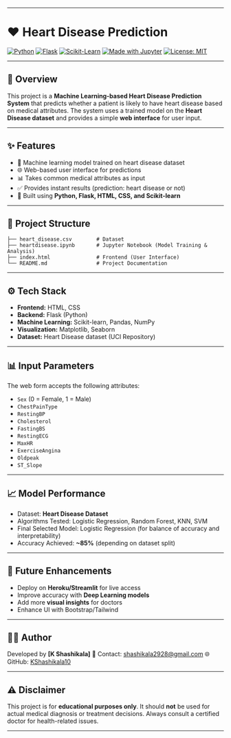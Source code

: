 
---

# ❤️ Heart Disease Prediction 

[![Python](https://img.shields.io/badge/Python-3.9%2B-blue?logo=python)](https://www.python.org/)
[![Flask](https://img.shields.io/badge/Flask-Web%20Framework-lightgrey?logo=flask)](https://flask.palletsprojects.com/)
[![Scikit-Learn](https://img.shields.io/badge/ML-ScikitLearn-orange?logo=scikit-learn)](https://scikit-learn.org/)
[![Made with Jupyter](https://img.shields.io/badge/Made%20with-Jupyter-orange?logo=jupyter)](https://jupyter.org/)
[![License: MIT](https://img.shields.io/badge/License-MIT-green.svg)](LICENSE)

---

## 📌 Overview

This project is a **Machine Learning-based Heart Disease Prediction System** that predicts whether a patient is likely to have heart disease based on medical attributes.
The system uses a trained model on the **Heart Disease dataset** and provides a simple **web interface** for user input.

---

## ✨ Features

* 🧠 Machine learning model trained on heart disease dataset
* 🌐 Web-based user interface for predictions
* 📊 Takes common medical attributes as input
* ✅ Provides instant results (prediction: heart disease or not)
* 🔬 Built using **Python, Flask, HTML, CSS, and Scikit-learn**

---

## 📂 Project Structure

```
├── heart_disease.csv        # Dataset
├── heartdisease.ipynb       # Jupyter Notebook (Model Training & Analysis)
├── index.html               # Frontend (User Interface)
└── README.md                # Project Documentation
```

---

## ⚙️ Tech Stack

* **Frontend:** HTML, CSS
* **Backend:** Flask (Python)
* **Machine Learning:** Scikit-learn, Pandas, NumPy
* **Visualization:** Matplotlib, Seaborn
* **Dataset:** Heart Disease dataset (UCI Repository)

---

## 📊 Input Parameters

The web form accepts the following attributes:

* `Sex` (0 = Female, 1 = Male)
* `ChestPainType`
* `RestingBP`
* `Cholesterol`
* `FastingBS`
* `RestingECG`
* `MaxHR`
* `ExerciseAngina`
* `Oldpeak`
* `ST_Slope`

---

## 📈 Model Performance

* Dataset: **Heart Disease Dataset**
* Algorithms Tested: Logistic Regression, Random Forest, KNN, SVM
* Final Selected Model: Logistic Regression (for balance of accuracy and interpretability)
* Accuracy Achieved: **~85%** (depending on dataset split)

---

## 🔮 Future Enhancements

* Deploy on **Heroku/Streamlit** for live access
* Improve accuracy with **Deep Learning models**
* Add more **visual insights** for doctors
* Enhance UI with Bootstrap/Tailwind

---

## 🧑‍💻 Author

Developed by **[K Shashikala]**
📧 Contact: [shashikala2928@gmail.com](mailto:shashikala2928@gmail.com)
🌐 GitHub: [KShashikala10](https://github.com/KShashikala10)

---

## ⚠️ Disclaimer

This project is for **educational purposes only**. It should **not** be used for actual medical diagnosis or treatment decisions. Always consult a certified doctor for health-related issues.

---
